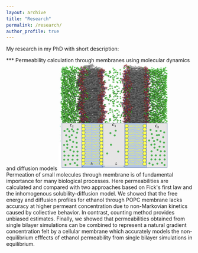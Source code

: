 ```yaml
---
layout: archive
title: "Research"
permalink: /research/
author_profile: true
---
```


My research in my PhD with short description:

*** Permeability calculation through membranes using molecular dynamics and diffusion models
<img style='align: right;' width='300' src='../images/proj1.png'/>
Permeation of small molecules through membrane is of fundamental importance for many biological processes. Here permeabilities are calculated and compared with two approaches based on Fick's first law and the inhomogenous solubility-diffusion model. We showed that the free energy and diffusion profiles for ethanol through POPC membrane lacks accuracy at higher permeant concentration due to non-Markovian kinetics caused by collective behavior. In contrast, counting method provides unbiased estimates. Finally, we showed that permeabilities obtained from single bilayer simulations can be combined to represent a natural gradient concentration felt by a cellular membrane which accurately models the non-equilibrium efffects of ethanol permeability from single bilayer simulations in equilibrium. 

